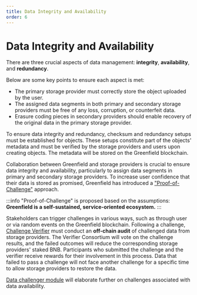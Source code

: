 ```yaml
---
title: Data Integrity and Availability
order: 6
---
```


# Data Integrity and Availability
There are three crucial aspects of data management: **integrity**, **availability**, and **redundancy**. 

Below are some key points to ensure each aspect is met:
- The primary storage provider must correctly store the object uploaded by the user.
- The assigned data segments in both primary and secondary storage providers must be free of any loss, corruption, or counterfeit data.
- Erasure coding pieces in secondary providers should enable recovery of the original data in the primary storage provider.

To ensure data integrity and redundancy, checksum and redundancy setups must be established for objects. 
These setups constitute part of the objects' metadata and must be verified by the storage providers and users upon 
creating objects. The metadata will be stored on the Greenfield blockchain.

Collaboration between Greenfield and storage providers is crucial to ensure data integrity and availability, particularly to assign data segments in primary and secondary storage providers. To increase user confidence that their data is stored as promised, Greenfield has introduced a ["Proof-of-Challenge"](../greenfield-blockchain/modules/data-availability-challenge.md) approach.

:::info
"Proof-of-Challenge" is proposed based on the assumptions: **Greenfield is a self-sustained, service-oriented ecosystem.**
:::

Stakeholders can trigger challenges in various ways, such as through user or via random events on the Greenfield blockchain. 
Following a challenge, [Challenge Verifier](../getting-started/ecosystem.md#challenge-verifier) must conduct an **off-chain audit** of challenged data from storage providers. The Verifier Consortium will vote on the challenge results, and the failed outcomes will reduce the corresponding storage providers' staked BNB. Participants who submitted the challenge and the verifier receive rewards for their involvement in this process. Data that failed to pass a challenge will not face another challenge for a specific time to allow storage providers to restore the data.

[Data challenger module](../greenfield-blockchain/modules/data-availability-challenge.md) will elaborate further on challenges associated with data availability.
